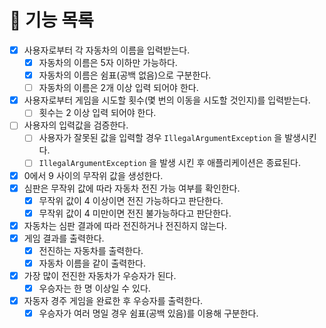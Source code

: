 # 📖 기능 목록

- [x] 사용자로부터 각 자동차의 이름을 입력받는다.
    - [x] 자동차의 이름은 5자 이하만 가능하다.
    - [x] 자동차의 이름은 쉼표(공백 없음)으로 구분한다.
    - [ ] 자동차의 이름은 2개 이상 입력 되어야 한다.
- [x] 사용자로부터 게임을 시도할 횟수(몇 번의 이동을 시도할 것인지)를 입력받는다.
    - [ ] 횟수는 2 이상 입력 되어야 한다.
- [ ] 사용자의 입력값을 검증한다.
    - [ ] 사용자가 잘못된 값을 입력할 경우 `IllegalArgumentException` 을 발생시킨다.
    - [ ] `IllegalArgumentException` 을 발생 시킨 후 애플리케이션은 종료된다.
- [x] 0에서 9 사이의 무작위 값을 생성한다.
- [x] 심판은 무작위 값에 따라 자동차 전진 가능 여부를 확인한다.
    - [x] 무작위 값이 4 이상이면 전진 가능하다고 판단한다.
    - [x] 무작위 값이 4 미만이면 전진 불가능하다고 판단한다.
- [x] 자동차는 심판 결과에 따라 전진하거나 전진하지 않는다.
- [x] 게임 결과를 출력한다.
    - [x] 전진하는 자동차를 출력한다.
    - [x] 자동차 이름을 같이 출력한다.
- [x] 가장 많이 전진한 자동차가 우승자가 된다.
    - [x] 우승자는 한 명 이상일 수 있다.
- [x] 자동자 경주 게임을 완료한 후 우승자를 출력한다.
    - [x] 우승자가 여러 명일 경우 쉼표(공백 있음)를 이용해 구분한다.
